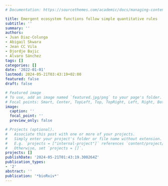 ```yaml
---
# Documentation: https://sourcethemes.com/academic/docs/managing-content/

title: Emergent ecosystem functions follow simple quantitative rules
subtitle: ''
summary: ''
authors:
- Juan Diaz-Colunga
- Abigail Skwara
- Jean CC Vila
- Djordje Bajic
- Álvaro Sánchez
tags: []
categories: []
date: '2022-01-01'
lastmod: 2024-05-21T03:43:19+02:00
featured: false
draft: false

# Featured image
# To use, add an image named `featured.jpg/png` to your page's folder.
# Focal points: Smart, Center, TopLeft, Top, TopRight, Left, Right, BottomLeft, Bottom, BottomRight.
image:
  caption: ''
  focal_point: ''
  preview_only: false

# Projects (optional).
#   Associate this post with one or more of your projects.
#   Simply enter your project's folder or file name without extension.
#   E.g. `projects = ["internal-project"]` references `content/project/deep-learning/index.md`.
#   Otherwise, set `projects = []`.
projects: []
publishDate: '2024-05-21T01:43:19.300264Z'
publication_types:
- '2'
abstract: ''
publication: '*bioRxiv*'
---
```

